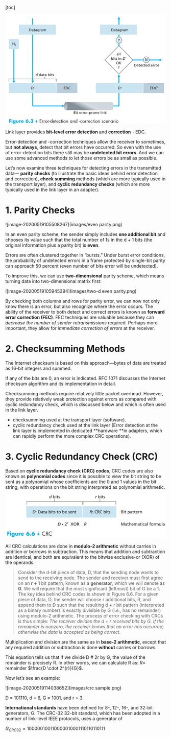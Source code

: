 [toc]

![image-20200519104919357](images/edc.png)

Link layer provides **bit-level error detection** and **correction** - EDC.

Error-detection and -correction techniques allow the receiver to sometimes, but **not always**, detect that bit errors have occurred. So even with the use of error-detection bits there still may be **undetected bit errors**. And we can use some advanced methods to let those errors be as small as possible.

Let’s now examine three techniques for detecting errors in the transmitted data— **parity checks** (to illustrate the basic ideas behind error detection and correction), **check summing** methods (which are more typically used in the transport layer), and **cyclic redundancy checks** (which are more typically used in the link layer in an adapter).

# 1. Parity Checks

![image-20200519105508267](images/even parity.png)

In an even parity scheme, the sender simply includes **one additional bit** and chooses its value such that the total number of 1s in the d + 1 bits (the original information plus a parity bit) is **even**.

Errors are often clustered together in “bursts.” Under burst error conditions, the probability of undetected errors in a frame protected by single-bit parity can approach 50 percent (even number of bits error will be undetected).

To improve this, we can use **two-dimensional** parity scheme, which means turning data into two-dimensional matrix first:

![image-20200519105945394](images/two-d even parity.png)

By checking both columns and rows for parity error, we can now not only know there is an error, but also recognize where the error occurs. The ability of the receiver to both detect and correct errors is known as **forward error correction (FEC)**. FEC techniques are valuable because they can *decrease the number of sender retransmissions* required. Perhaps more important, they allow for *immediate correction of errors* at the receiver.

# 2. Checksumming Methods

The Internet checksum is based on this approach—bytes of data are treated as 16-bit integers and summed.   

If any of the bits are 0, an error is indicated. RFC 1071 discusses the Internet checksum algorithm and its implementation in detail.

Checksumming methods require relatively little packet overhead. However, they provide relatively weak protection against errors as compared with cyclic redundancy check, which is
discussed below and which is often used in the link layer.

- checksumming used at the transport layer (software).
- cyclic redundancy check used at the link layer (Error detection at the link layer is implemented in dedicated **hardware **in adapters, which can rapidly perform the more complex CRC operations).

# 3. Cyclic Redundancy Check (CRC)

Based on **cyclic redundancy check (CRC) codes**, CRC codes are also known as **polynomial codes** since it is possible to view the bit string to be sent as a polynomial whose coefficients are the 0 and 1 values in the bit string, with operations on the bit string interpreted as polynomial arithmetic.

![image-20200519113554552](images/crc.png)

All CRC calculations are done in **modulo-2 arithmetic** without carries in addition or borrows in subtraction. This means that addition and subtraction are identical, and both are equivalent to the bitwise exclusive-or (XOR) of the operands.   

> Consider the d-bit piece of data, D, that the sending node wants to send to the receiving node. The sender and receiver must first agree on an **r + 1** bit pattern, known as a **generator**, which we will denote as **G**. We will require that the most significant (leftmost) bit of G be a 1. The key idea behind CRC codes is shown in Figure 6.6. For a given piece of data, D, the sender will choose r additional bits, R, and append them to D such that the resulting d + r bit pattern (interpreted as a binary number) is exactly divisible by G (i.e., has no remainder) using modulo-2 arithmetic. The process of error checking with CRCs is
> thus simple: *The receiver divides the d + r received bits by G. If the remainder is nonzero, the receiver knows that an error has occurred; otherwise the data is accepted as being correct.*

Multiplication and division are the same as in **base-2 arithmetic**, except that any required addition or subtraction is done **without** carries or borrows.  

This equation tells us that if we divide D # 2r by G, the value of the remainder
is precisely R. In other words, we can calculate R as: $R=$ remainder $\frac{D \cdot 2^{r}}{G}$.



Now let’s see an example:

![image-20200519114038652](images/crc sample.png)

D = 101110, d = 6, G = 1001, and r = 3.   

**International standards** have been defined for 8-, 12-, 16-, and 32-bit generators,
G. The CRC-32 32-bit standard, which has been adopted in a number of link-level
IEEE protocols, uses a generator of

$G_{CRC32} = 100000100110000010001110110110111$  